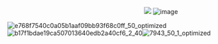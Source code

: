 ㅤㅤㅤㅤㅤㅤㅤㅤㅤㅤㅤㅤㅤㅤㅤㅤㅤㅤㅤㅤㅤㅤㅤㅤ![](https://komarev.com/ghpvc/?username=GRILLEDCHE3SE&color=blue)
![image](https://github.com/user-attachments/assets/3e8647d6-e129-46dd-a16b-463023307e1d)

![e768f7540c0a05b1aaf09bb93f68c0ff_50_optimized](https://github.com/user-attachments/assets/c8853f36-8c07-4f50-a2af-fe9e13979e10)![b17f1bdae19ca507013640edb2a40cf6_2_40](https://github.com/user-attachments/assets/36d00a88-a746-4188-98a6-cf3033b87879)![7943_50_1_optimized](https://github.com/user-attachments/assets/db5bb1f3-5d4e-445c-adf8-0e3db5360b6c)









